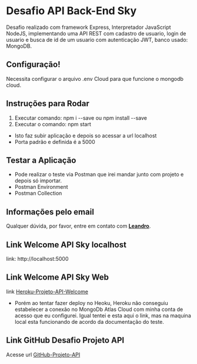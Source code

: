 # Desafio API Back-End Sky

Desafio realizado com framework Express, Interpretador JavaScript NodeJS, implementando uma API REST com cadastro de usuario, login de usuario e busca de id de um usuario com autenticação JWT, banco usado: MongoDB.

## **Configuração!**
Necessita configurar o arquivo .env Cloud para que funcione o mongodb cloud.


## **Instruções para Rodar**
1. Executar comando: npm i --save ou npm install --save
2. Executar o comando: npm start
- Isto faz subir aplicação e depois so acessar a url localhost
- Porta padrão e definida é a 5000

## **Testar a Aplicação**
- Pode realizar o teste via Postman que irei mandar junto com projeto e depois só importar.
- Postman Environment
- Postman Collection

## **Informações pelo email**
Qualquer dúvida, por favor, entre em contato com **[Leandro](mailto:leandro.cabeda@hotmail.com)**.

## **Link Welcome API Sky localhost**
link: http://localhost:5000

## **Link Welcome API Sky Web**
link [Heroku-Projeto-API-Welcome](https://sky-api-backend.herokuapp.com)
- Porém ao tentar fazer deploy no Heoku, Heroku não conseguiu estabelecer a conexão no MongoDb Atlas Cloud com minha conta de acesso que eu configurei. Igual tentei e esta aqui o link, mas na maquina local esta funcionando de acordo  da documentação do teste.

## **Link GitHub Desafio Projeto API**
Acesse url [GitHub-Projeto-API](https://github.com/leandro-cabeda/desafio-api-sky)

